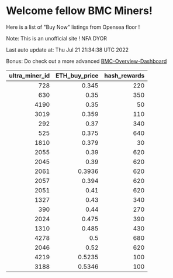 # Welcome fellow BMC Miners!
Here is a list of "Buy Now" listings from Opensea floor !

Note: This is an unofficial site ! NFA DYOR

Last auto update at: Thu Jul 21 21:34:38 UTC 2022

Bonus: Do check out a more advanced [BMC-Overview-Dashboard](https://dune.com/defifunk/BMC-Overview-Dashboard)


|   ultra_miner_id |   ETH_buy_price |   hash_rewards |
|-----------------:|----------------:|---------------:|
|              728 |          0.345  |            220 |
|              630 |          0.35   |            350 |
|             4190 |          0.35   |             50 |
|             3019 |          0.359  |            110 |
|              292 |          0.37   |            340 |
|              525 |          0.375  |            640 |
|             1810 |          0.379  |             30 |
|             2055 |          0.39   |            620 |
|             2045 |          0.39   |            620 |
|             2061 |          0.3936 |            620 |
|             2057 |          0.394  |            620 |
|             2051 |          0.41   |            620 |
|             1327 |          0.43   |            340 |
|              390 |          0.44   |            270 |
|             2024 |          0.475  |            390 |
|             1310 |          0.485  |            430 |
|             4278 |          0.5    |            680 |
|             2046 |          0.52   |            620 |
|             4219 |          0.5235 |            100 |
|             3188 |          0.5346 |            100 |